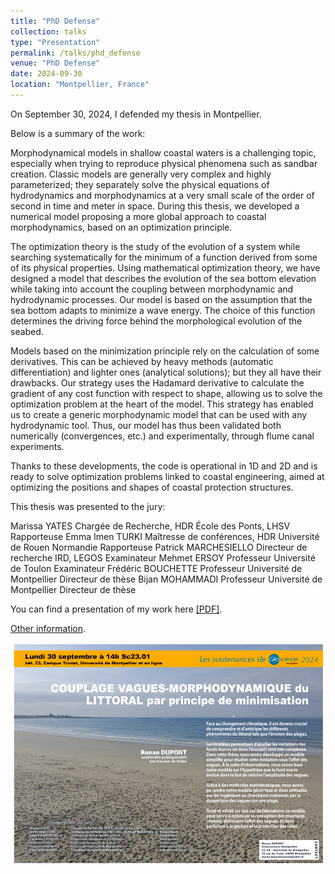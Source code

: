 ```yaml
---
title: "PhD Defense"
collection: talks
type: "Presentation"
permalink: /talks/phd_defense
venue: "PhD Defense"
date: 2024-09-30
location: "Montpellier, France"
---
```


On September 30, 2024, I defended my thesis in Montpellier.

Below is a summary of the work: 

Morphodynamical models in shallow coastal waters is a challenging topic, especially when trying to reproduce physical phenomena such as sandbar creation. Classic models are generally very complex and highly parameterized; they separately solve the physical equations of hydrodynamics and morphodynamics at a very small scale of the order of second in time and meter in  space. 
During this thesis, we developed a numerical model proposing a more global approach to coastal morphodynamics, based on an optimization principle.  

The optimization theory is the study of the evolution of a system while searching systematically for the minimum of a function derived from some of its physical properties. Using mathematical optimization theory, we have designed a model that describes the evolution of the sea bottom elevation while taking into account the coupling between morphodynamic and hydrodynamic processes. Our model is based on the assumption that the sea bottom adapts to minimize a wave energy. The choice of this function determines the driving force behind the morphological evolution of the seabed.  

Models based on the minimization principle rely on the calculation of some derivatives. This can be achieved by heavy methods (automatic differentiation) and lighter ones (analytical solutions); but they all have their drawbacks. Our strategy uses the Hadamard derivative to calculate the gradient of any cost function with respect to shape, allowing us to solve the optimization problem at the heart of the model. This strategy has enabled us to create a generic morphodynamic model that can be used with any hydrodynamic tool. Thus, our model has thus been validated both numerically (convergences, etc.) and experimentally, through flume canal experiments. 

Thanks to these developments, the code is operational in 1D and 2D and is ready to solve optimization problems linked to coastal engineering, aimed at optimizing the positions and  shapes of coastal protection structures.


This thesis was presented to the jury: 

Marissa YATES Chargée de Recherche, HDR École des Ponts, LHSV Rapporteuse
Emma Imen TURKI Maîtresse de conférences, HDR Université de Rouen Normandie Rapporteuse
Patrick MARCHESIELLO Directeur de recherche IRD, LEGOS Examinateur
Mehmet ERSOY Professeur Université de Toulon Examinateur
Frédéric BOUCHETTE Professeur Université de Montpellier Directeur de thèse
Bijan MOHAMMADI Professeur Université de Montpellier Directeur de thèse


You can find a presentation of my work here [[PDF]](http://ronan-dupont.github.io/files/presentation/planches_soutenance.pdf).



[Other information](https://www.gm.umontpellier.fr/soutenance-de-these-de-ronan-dupont-2/). 


![Editing a markdown file for a talk](/images/affiche-Soutenance_RonanDupont.jpg)
